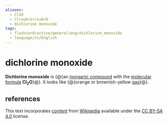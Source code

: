 ```yaml
---
aliases:
  - Cl2O
  - Cl<sub>2</sub>O
  - dichlorine monoxide
tags:
  - flashcard/active/general/eng/dichlorine_monoxide
  - language/in/English
---
```


# dichlorine monoxide

__Dichlorine monoxide__ is {@{an [inorganic compound](inorganic%20compound.md) with the [molecular formula](chemical%20formula.md#molecular%20formula) __Cl<sub>2</sub>O__}@}. It looks like {@{orange or brownish-yellow [gas](gas.md)}@}. <!--SR:!2031-07-17,2304,330!2026-12-12,515,190-->

## references

This text incorporates [content](https://en.wikipedia.org/wiki/dichlorine_monoxide) from [Wikipedia](Wikipedia.md) available under the [CC BY-SA 4.0](https://creativecommons.org/licenses/by-sa/4.0/) license.
